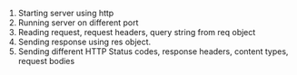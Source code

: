1. Starting server using http
2. Running server on different port
3. Reading request, request headers, query string from req object
4. Sending response using res object.
5. Sending different HTTP Status codes, response headers, content types, request bodies